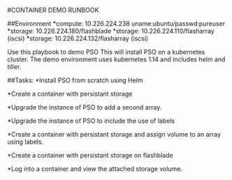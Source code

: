 
#CONTAINER DEMO RUNBOOK

##Environment
*compute: 10.226.224.238 uname:ubuntu/passwd:pureuser
*storage: 10.226.224.180/flashblade
*storage: 10.226.224.110/flasharray (iscsi)
*storage: 10.226.224.132/flasharray (iscsi)


Use this playbook to demo PSO
This will install PSO on a kubernetes cluster. 
The demo environment uses kubernetes 1.14 and includes helm and tiller.  

##Tasks: 
*Install PSO from scratch using Helm

*Create a container with persistant storage 

*Upgrade the instance of PSO to add a second array. 

*Upgrade the instance of PSO to include the use of labels

*Create a container with persistant storage and assign volume to an array using labels.

*Create a container with persistant storage on flashblade

*Log into a container and view the attached storage volume. 
